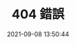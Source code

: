---
title: 404 錯誤
date: 2021-09-08 13:50:44
type: categories
comments: false
permalink: /404.html
description: 很抱歉，找不到您想要存取的頁面。您可以經由以下分類找到您想要的內容。
---